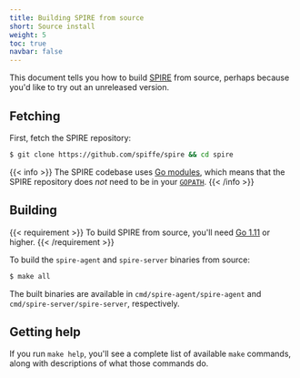 ```yaml
---
title: Building SPIRE from source
short: Source install
weight: 5
toc: true
navbar: false
---
```


This document tells you how to build [SPIRE](/spire) from source, perhaps because you'd like to try out an unreleased version.

## Fetching

First, fetch the SPIRE repository:

```bash
$ git clone https://github.com/spiffe/spire && cd spire
```

{{< info >}}
The SPIRE codebase uses [Go modules](https://github.com/golang/go/wiki/Modules), which means that the SPIRE repository does *not* need to be in your [`GOPATH`](https://github.com/golang/go/wiki/GOPATH).
{{< /info >}}

## Building

{{< requirement >}}
To build SPIRE from source, you'll need [Go 1.11](https://golang.org/dl) or higher.
{{< /requirement >}}

To build the `spire-agent` and `spire-server` binaries from source:

```bash
$ make all
```

The built binaries are available in `cmd/spire-agent/spire-agent` and `cmd/spire-server/spire-server`, respectively.

## Getting help

If you run `make help`, you'll see a complete list of available `make` commands, along with descriptions of what those commands do.